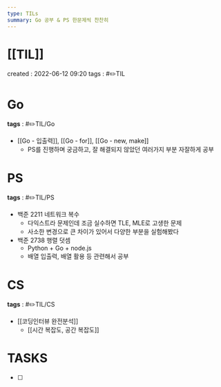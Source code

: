 ```yaml
---
type: TILs
summary: Go 공부 & PS 한문제씩 찬찬히
---
```


# [[TIL]]
created : 2022-06-12 09:20
tags : #✏️TIL

# Go
**tags** : #✏️TIL/Go 
- [[Go - 입출력]], [[Go - for]], [[Go - new, make]]
	- PS를 진행하며 궁금하고, 잘 해결되지 않았던 여러가지 부분 자잘하게 공부

# PS
**tags** : #✏️TIL/PS
- 백준 2211 네트워크 복수
	- 다익스트라 문제인데 조금 실수하면 TLE, MLE로 고생한 문제
	- 사소한 변경으로 큰 차이가 있어서 다양한 부분을 실험해봤다
- 백준 2738 행렬 덧셈
	- Python + Go + node.js
	- 배열 입출력, 배열 활용 등 관련해서 공부

# CS
**tags** : #✏️TIL/CS
- [[코딩인터뷰 완전분석]]
	- [[시간 복잡도, 공간 복잡도]]

# TASKS
- [ ] 